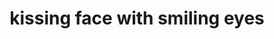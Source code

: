 ---
layout: smileys&emotion
title: kissing face with smiling eyes
emoji: kissing_face_with_smiling_eyes
permalink: 😙.html
---